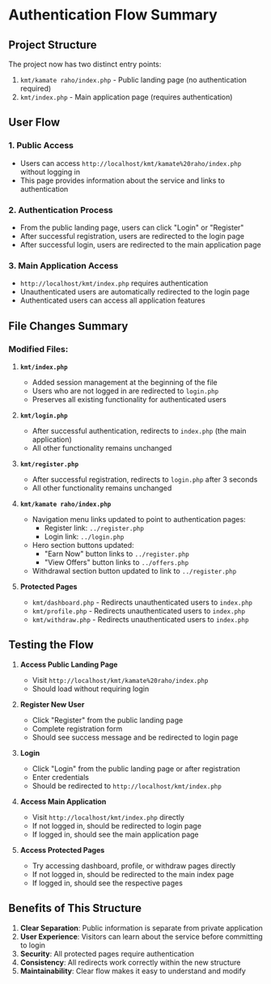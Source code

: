 # Authentication Flow Summary

## Project Structure
The project now has two distinct entry points:
1. `kmt/kamate raho/index.php` - Public landing page (no authentication required)
2. `kmt/index.php` - Main application page (requires authentication)

## User Flow

### 1. Public Access
- Users can access `http://localhost/kmt/kamate%20raho/index.php` without logging in
- This page provides information about the service and links to authentication

### 2. Authentication Process
- From the public landing page, users can click "Login" or "Register"
- After successful registration, users are redirected to the login page
- After successful login, users are redirected to the main application page

### 3. Main Application Access
- `http://localhost/kmt/index.php` requires authentication
- Unauthenticated users are automatically redirected to the login page
- Authenticated users can access all application features

## File Changes Summary

### Modified Files:

1. **`kmt/index.php`**
   - Added session management at the beginning of the file
   - Users who are not logged in are redirected to `login.php`
   - Preserves all existing functionality for authenticated users

2. **`kmt/login.php`**
   - After successful authentication, redirects to `index.php` (the main application)
   - All other functionality remains unchanged

3. **`kmt/register.php`**
   - After successful registration, redirects to `login.php` after 3 seconds
   - All other functionality remains unchanged

4. **`kmt/kamate raho/index.php`**
   - Navigation menu links updated to point to authentication pages:
     - Register link: `../register.php`
     - Login link: `../login.php`
   - Hero section buttons updated:
     - "Earn Now" button links to `../register.php`
     - "View Offers" button links to `../offers.php`
   - Withdrawal section button updated to link to `../register.php`

5. **Protected Pages**
   - `kmt/dashboard.php` - Redirects unauthenticated users to `index.php`
   - `kmt/profile.php` - Redirects unauthenticated users to `index.php`
   - `kmt/withdraw.php` - Redirects unauthenticated users to `index.php`

## Testing the Flow

1. **Access Public Landing Page**
   - Visit `http://localhost/kmt/kamate%20raho/index.php`
   - Should load without requiring login

2. **Register New User**
   - Click "Register" from the public landing page
   - Complete registration form
   - Should see success message and be redirected to login page

3. **Login**
   - Click "Login" from the public landing page or after registration
   - Enter credentials
   - Should be redirected to `http://localhost/kmt/index.php`

4. **Access Main Application**
   - Visit `http://localhost/kmt/index.php` directly
   - If not logged in, should be redirected to login page
   - If logged in, should see the main application page

5. **Access Protected Pages**
   - Try accessing dashboard, profile, or withdraw pages directly
   - If not logged in, should be redirected to the main index page
   - If logged in, should see the respective pages

## Benefits of This Structure

1. **Clear Separation**: Public information is separate from private application
2. **User Experience**: Visitors can learn about the service before committing to login
3. **Security**: All protected pages require authentication
4. **Consistency**: All redirects work correctly within the new structure
5. **Maintainability**: Clear flow makes it easy to understand and modify